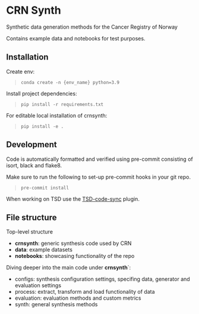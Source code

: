 # CRN Synth
Synthetic data generation methods for the Cancer Registry of Norway

Contains example data and notebooks for test purposes.

## Installation
Create env:

>`conda create -n {env_name} python=3.9`

Install project dependencies:
>`pip install -r requirements.txt`

For editable local installation of crnsynth:
>`pip install -e .`

## Development
Code is automatically formatted and verified using pre-commit consisting of isort, black and flake8.

Make sure to run the following to set-up pre-commit hooks in your git repo.
>`pre-commit install`

When working on TSD use the [TSD-code-sync](https://marketplace.visualstudio.com/items?itemName=FlorianKrull.tsd-code-sync) plugin.


## File structure
Top-level structure
- **crnsynth**: generic synthesis code used by CRN
- **data**: example datasets
- **notebooks**: showcasing functionality of the repo

Diving deeper into the main code under **crnsynth**`:
- configs: synthesis configuration settings, specifing data, generator and evaluation settings
- process: extract, transform and load functionality of data
- evaluation: evaluation methods and custom metrics
- synth: general synthesis methods

